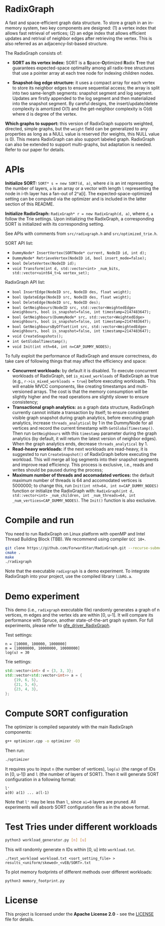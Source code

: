 # RadixGraph
A fast and space-efficient graph data structure. To store a graph in an in-memory system, two key components are designed: (1) a vertex index that allows fast retrieval of vertices; (2) an edge index that allows efficient updates and retrival of neighbor edges after retrieving the vertex. This is also referred as an adjacency-list-based structure.

The RadixGraph consists of:
- **SORT as its vertex index:** SORT is a **S**pace-**O**ptimized **R**adix **T**ree that guarantees expected-space optimality among all radix-tree structures that use a pointer array at each tree node for indexing children nodes.

- **Snapshot-log edge structure:** it uses a compact array for each vertex to store its neighbor edges to ensure sequential access; the array is split into two same-length segments: snapshot segment and log segment. Updates are firstly appended to the log segment and then materialized into the snapshot segment. By careful designs, the insert/update/delete complexity is amortized O(1) and the get-neighbor complexity is O(d) where d is degree of the vertex.

**Which graphs to support:** this version of RadixGraph supports weighted, directed, simple graphs, but the ``weight`` field can be generalized to any properties as long as a NULL value is reserved (for weights, this NULL value is 0). This means RadixGraph can also support labeled graph. RadixGraph can also be extended to support multi-graphs, but adaptation is needed. Refer to our paper for details.

# APIs
**Initialize SORT:** ``SORT* s = new SORT(d, a)``, where ``d`` is an int representing the number of layers, ``a`` is an array or a vector with length ``l`` representing the node in i-th layer has a fan-out of 2^a[i]. The expected-space-optimized setting can be computed via the optimizer and is included in the latter section of this README.

**Initialize RadixGraph:** ``RadixGraph* r = new RadixGraph(d, a)``, where ``d``, ``a`` follow the Trie settings. Upon initializing the RadixGraph, a corresponding SORT is initialized with its corresponding setting.

See APIs with comments from ``src/radixgraph.h`` and ``src/optimized_trie.h``.

SORT API list:
- ``DummyNode* InsertVertex(SORTNode* current, NodeID id, int d);``
- ``DummyNode* RetrieveVertex(NodeID id, bool insert_mode=false);``
- ``bool DeleteVertex(NodeID id);``
- ``void Transform(int d, std::vector<int> _num_bits, std::vector<uint64_t>& vertex_set);``

RadixGraph API list:
- ``bool InsertEdge(NodeID src, NodeID des, float weight);``
- ``bool UpdateEdge(NodeID src, NodeID des, float weight);``
- ``bool DeleteEdge(NodeID src, NodeID des);``
- ``bool GetNeighbours(NodeID src, std::vector<WeightedEdge> &neighbours, bool is_snapshot=false, int timestamp=2147483647);``
- ``bool GetNeighbours(DummyNode* src, std::vector<WeightedEdge> &neighbours, bool is_snapshot=false, int timestamp=2147483647);``
- ``bool GetNeighboursByOffset(int src, std::vector<WeightedEdge> &neighbours, bool is_snapshot=false, int timestamp=2147483647);``
- ``void CreateSnapshots();``
- ``int GetGlobalTimestamp();``
- ``void Init(int nth=64, int n=CAP_DUMMY_NODES);``

To fully exploit the performance of RadixGraph and ensure correctness, do take care of following things that may affect the efficiency and space:
- **Concurrent workloads:** by default it is disabled. To execute concurrent workloads of RadixGraph, set ``is_mixed_workloads`` of RadixGraph as true (e.g., ``r->is_mixed_workloads = true``) before executing workloads. This will enable MVCC components, like creating timestamps and multi-versioned arrays. The cost is that the memory consumption will be slightly higher and the read operations are slightly slower to ensure consistency;
- **Transactional graph analytics:** as a graph data structure, RadixGraph currently cannot initiate a transaction by itself; to ensure consistent visible graph snapshot during graph analytics, before executing graph analytics, increase ``threads_analytical`` by 1 in the DummyNode for all vertices and record the current timestamp with ``GetGlobalTimestamp()``. Then run ``GetNeighbours`` with this ``timestamp`` parameter during the graph analytics (by default, it will return the latest version of neighbor edges). When the graph analytics ends, decrease ``threads_analytical`` by 1.
- **Read-heavy workloads:** if the next workloads are read-heavy, it is suggested to run ``CreateSnapshot()`` of RadixGraph before executing the workload. This will merge all log segments into their snapshot segments and improve read efficiency. This process is exclusive, i.e., reads and writes should be paused during the process;
- **Maximum number of threads and accomadated vertices:** the default maximum number of threads is 64 and accomodated vertices is 5000000; to change this, run ``Init(int nth=64, int n=CAP_DUMMY_NODES)`` function or initialize the RadixGraph with: ``RadixGraph(int d, std::vector<int> _num_children, int _num_threads=64, int _num_vertices=CAP_DUMMY_NODES)``. The ``Init()`` function is also exclusive.

# Compile and run
You need to run RadixGraph on Linux platform with openMP and Intel Thread Building Block (TBB). We recommend using compiler ``GCC 10+``.
```sh
git clone https://github.com/ForwardStar/RadixGraph.git --recurse-submodules
cmake .
make
./radixgraph
```

Note that the executable ``radixgraph`` is a demo experiment. To integrate RadixGraph into your project, use the compiled library ``libRG.a``.

# Demo experiment
This demo (i.e., ``radixgraph`` executable file) randomly generates a graph of n vertices, m edges and the vertex ids are within [0, u-1]. It will compare its performance with Spruce, another state-of-the-art graph system. For full experiments, please refer to [gfe_driver_RadixGraph](https://github.com/ForwardStar/gfe_driver).

Test settings:
```
n = [10000, 100000, 1000000]
m = [10000000, 10000000, 10000000]
log(u) = 30
```
Trie settings:
```cpp
std::vector<int> d = {3, 3, 3};
std::vector<std::vector<int>> a = {
    {19, 6, 5},
    {21, 5, 4},
    {23, 4, 3},
};
```

# Compute SORT configuration
The optimizer is compiled separately with the main RadixGraph components:
```sh
g++ optimizer.cpp -o optimizer -O3
```

Then run:
```sh
./optimizer
```

It requires you to input ``n`` (the number of vertices), ``log(u)`` (the range of IDs in [0, u-1]) and ``l`` (the number of layers of SORT). Then it will generate SORT configuration in a following format:
```
l'
a(0) a(1) ... a(l-1)
```

Note that ``l'`` may be less than ``l``, since ``ai=0`` layers are pruned. All experiments will absorb SORT configuration file as in the above format.

# Test Tries under different workloads
```sh
python3 workload_generator.py [n] [u]
```

This will randomly generate n IDs within [0, u] into ``workload.txt``.
```
./test_workload workload.txt <sort_setting_file> > results_<uniform/skewed>_<vEB/SORT>.txt
```

To plot memory footprints of different methods over different workloads:
```
python3 memory_footprint.py
```

# License
This project is licensed under the **Apache License 2.0** - see the [LICENSE](LICENSE) file for details.